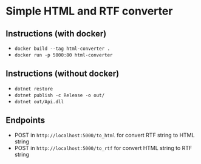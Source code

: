 # Simple HTML and RTF converter

## Instructions (with docker)
* `docker build --tag html-converter .`
* `docker run -p 5000:80 html-converter`

## Instructions (without docker)
* `dotnet restore`
* `dotnet publish -c Release -o out/`
* `dotnet out/Api.dll`

## Endpoints
* POST in `http://localhost:5000/to_html` for convert RTF string to HTML string
* POST in `http://localhost:5000/to_rtf` for convert HTML string to RTF string
